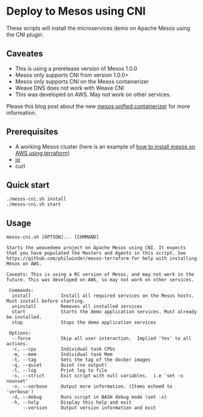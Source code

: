 # Deploy to Mesos using CNI

These scripts will install the microservices demo on Apache Mesos using the CNI plugin.

## Caveates
- This is using a prerelease version of Mesos 1.0.0
- Mesos only supports CNI from version 1.0.0+
- Mesos only supports CNI on the Mesos containerizer
- Weave DNS does not work with Weave CNI
- This was developed on AWS. May not work on other services.

Please this blog post about the new [mesos unified containerizer](http://winderresearch.com/2016/07/02/Overview-of-Mesos-New-Unified-Containerizer/) for more information.

## Prerequisites
- A working Mesos cluster (here is an example of [how to install mesos on AWS using terraform](https://github.com/philwinder/mesos-terraform))
- [jq](https://stedolan.github.io/jq/)
- curl

## Quick start

```
./mesos-cni.sh install
./mesos-cni.sh start
```

## Usage

```
mesos-cni.sh [OPTION]... [COMMAND]

Starts the weavedemo project on Apache Mesos using CNI. It expects that you have populated the Masters and Agents in this script. See https://github.com/philwinder/mesos-terraform for help with installing Mesos on AWS.

Caveats: This is using a RC version of Mesos, and may not work in the future. This was developed on AWS, so may not work on other services.

 Commands:
  install           Install all required services on the Mesos hosts. Must install before starting.
  uninstall         Removes all installed services
  start             Starts the demo application services. Must already be installed.
  stop              Stops the demo application services

 Options:
  --force           Skip all user interaction.  Implied 'Yes' to all actions.
  -c, --cpu         Individual task CPUs
  -m, --mem         Individual task Mem
  -t, --tag         Sets the tag of the docker images
  -q, --quiet       Quiet (no output)
  -l, --log         Print log to file
  -s, --strict      Exit script with null variables.  i.e 'set -o nounset'
  -v, --verbose     Output more information. (Items echoed to 'verbose')
  -d, --debug       Runs script in BASH debug mode (set -x)
  -h, --help        Display this help and exit
      --version     Output version information and exit
```
